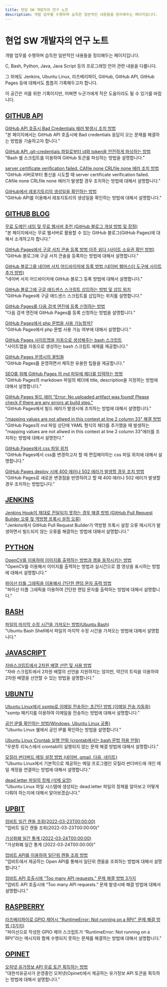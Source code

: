 ```yaml
---
title: 현업 SW 개발자의 연구 노트
description: 개발 업무를 수행하며 습득한 일반적인 내용들을 정리해두는 페이지입니다.
---
```



현업 SW 개발자의 연구 노트
===


개발 업무를 수행하며 습득한 일반적인 내용들을 정리해두는 페이지입니다. 


C, Bash, Python, Java, Java Script 등의 프로그래밍 언어 관련 내용을 다룹니다. 


그 외에도 Jenkins, Ubuntu Linux, 라즈베리파이, GitHub, GitHub API, GitHub Pages 등에 대해서도 틈틈히 기록해두고자 합니다. 


이 공간은 저를 위한 기록이지만, 어쩌면 누군가에게 작은 도움이라도 될 수 있기를 바랍니다. 




[GITHUB API](001_github_api/index.html)
---
[GitHub API 호출시 Bad Credentials 에러 발생시 조치 방법 ](001_github_api/001_bad_credential.html)   
"본 페이지에서는 GitHub API 호출시에 Bad credentials 응답이 오는 문제를 해결하는 방법을 기술하고자 합니다."    
   
   
[GitHub API .git-credentials 파일로부터 id와 token을 안전하게 파싱하는 방법 ](001_github_api/002_get_token_from_credential_file.html)   
"Bash 쉘 스크립트를 이용하여 GitHub 토큰를 파싱하는 방법을 설명합니다."    
   
   
[server certificate verification failed. CAfile none CRLfile none 에러 조치 방법 ](001_github_api/003-server-certificate-verification-fail.html)   
"GitHub 서버로부터 통신을 시도할 때 server certificate verification failed. CAfile none CRLfile none 에러가 발생할 경우 조치하는 방법에 대해서 설명합니다."    
   
   
[GitHub에서 레포지토리의 생성일을 확인하는 방법 ](001_github_api/004-github-how-to-get-the-creation-date-of-repository.html)   
"GitHub API를 이용해서 레포지토리의 생성일을 확인하는 방법에 대해서 설명합니다."    
   
   


[GITHUB BLOG](002_github_blog/index.html)
---
[무료 도메인 네임 및 무료 웹서버 추천 (GitHub 블로그 개설 방법 및 장점) ](002_github_blog/001_advantage_of_github_blog.html)   
"본 페이지에서는 무료 웹서버로 활용할 수 있는 GitHub 블로그(GitHub Pages)에 대해서 소개하고자 합니다."    
   
   
[GitHub Pages에서 구글 서치 콘솔 등록 방법 아주 쉽다 (사이트 소유권 확인 방법) ](002_github_blog/002_google_search_console_apply.html)   
"GitHub 블로그에 구글 서치 콘솔을 등록하는 방법에 대해서 설명합니다."    
   
   
[GitHub 블로그를 네이버 서치 어드바이저에 등록 방법 (네이버 웹마스터 도구에 사이트 추가 방법) ](002_github_blog/003_naver_search_advisor.html)   
"네이버 서치 어드바이저에 GitHub 블로그 등록 방법에 대해서 설명합니다."    
   
   
[GitHub 블로그에 구글 애드센스 스크립트 삽입하는 방법 및 삽입 위치 ](002_github_blog/004_google_adsense_github_pages.html)   
"GitHub Pages에 구글 애드센스 스크립트를 삽입하는 위치를 설명합니다."    
   
   
[GitHub Pages를 다음 검색 엔진에 등록 신청하는 방법 ](002_github_blog/005_add_to_daum_search_engine.html)   
"다음 검색 엔진에 GitHub Pages를 등록 신청하는 방법을 설명합니다."    
   
   
[GitHub Pages에서 php 문법을 사용 가능할까? ](002_github_blog/006.html)   
"GitHub Pages에서 php 문법 사용 가능 여부에 대해서 설명합니다."    
   
   
[GitHub Pages 사이트맵을 자동으로 생성해주는 bash 스크립트 ](002_github_blog/007.html)   
"사이트맵을 자동으로 생성하는 bash 스크립트 예제를 제공합니다."    
   
   
[GitHub Pages 운영시의 꿀팁들 ](002_github_blog/008.html)   
"GitHub Pages를 운영하면서 체득한 유용한 팁들을 제공합니다."    
   
   
[SEO를 위해 GitHub Pages 의 md 파일에 헤더를 입력하는 방법 ](002_github_blog/009.html)   
"GitHub Pages의 markdown 파일의 헤더에 title, description을 지정하는 방법에 대해서 설명합니다."    
   
   
[GitHub Pages 빌드 에러 &quot;Error: No uploaded artifact was found! Please check if there are any errors at build step.&quot; ](002_github_blog/010-github-no-uploaded-artifact-was-found.html)   
"GitHub Pages에서 빌드 에러가 발생시에 조치하는 방법에 대해서 설명합니다."    
   
   
[&quot;mapping values are not allwed in this context at line 2 column 33&quot; 해결 방법 ](002_github_blog/011-github-mapping-values-are-not-allowed-in-this-context.html)   
"GitHub Pages의 md 파일 상단에 YAML 형식의 헤더를 추가했을 때 발생하는 &quot;mapping values are not allwed in this context at line 2 column 33&quot;에러를 조치하는 방법에 대해서 설명한다."    
   
   
[GitHub Pages에서 css 파일 위치 ](002_github_blog/012-github-pages-css-file-path.html)   
"GitHub Pages에서 css를 변경하고자 할 때 편집해야하는 css 파일 위치에 대해서 설명합니다."    
   
   
[GitHub Pages deploy 시에 400 에러나 502 에러가 발생할 경우 조치 방법 ](002_github_blog/013-github-pages-deploy-error-400-502.html)   
"GitHub Pages로 새로운 변경점을 반영하려고 할 때 400 에러나 502 에러가 발생할 경우 조치하는 방법입니다."    
   
   


[JENKINS](003_jenkins/index.html)
---
[Jenkins Hook이 제대로 전달되지 못하는 경우 해결 방법 (GitHub Pull Request Builder 오류 및 역방향 프록시 설정 오류) ](003_jenkins/001.html)   
"Jenkins에서 GitHub Pull Request Builder가 역방향 프록시 설정 오류 메시지가 발생하면서 빌드되지 않는 오류를 해결하는 방법에 대해서 설명합니다."    
   
   


[PYTHON](004_python/index.html)
---
[OpenCV를 이용하여 이미지를 출력하는 방법과 캠을 동작시키는 방법 ](004_python/001.html)   
"OpenCV를 이용해서 이미지를 출력하는 방법과 실시간으로 캠 영상을 표시하는 방법에 대해서 설명합니다."    
   
   
[파이선 터틀 그래픽을 이용해서 간단한 랜덤 문자 출력 방법 ](004_python/002.html)   
"파이선 터플 그래픽을 이용하여 간단한 랜덤 문자를 출력하는 방법에 대해서 설명합니다."    
   
   


[BASH](005_bash/index.html)
---
[파일의 마지막 수정 시간을 가져오는 방법(Ubuntu Bash) ](005_bash/001.html)   
"Ubuntu Bash Shell에서 파일의 마지막 수정 시간을 가져오는 방법에 대해서 설명합니다."    
   
   


[JAVASCRIPT](007_javascript/index.html)
---
[자바스크립트에서 2차원 배열 선언 및 사용 방법 ](007_javascript/001.html)   
"자바 스크립트에서 2차원 배열의 선언을 지원하지는 않지만, 약간의 트릭을 이용하여 2차원 배열을 선언할 수 있는 방법을 설명합니다."    
   
   


[UBUNTU](008_ubuntu/index.html)
---
[Ubuntu Linux에서 ssmtp로 이메일 전송하는 초간단 방법 (이메일 전송 자동화) ](008_ubuntu/001.html)   
"ssmtp 패키지를 이용하여 이메일을 전송하는 방법에 대해서 설명합니다."    
   
   
[공인 IP를 확인하는 방법(Windows, Ubuntu Linux 공통) ](008_ubuntu/002.html)   
"Ubuntu Linux 쉘에서 공인 IP를 확인하는 방법을 설명합니다."    
   
   
[Ubuntu Linux Crontab 실행 안됨 (crontab에서는 bash 문법 허용 안됨) ](008_ubuntu/003-ubuntu-crontab-does-not-work.html)   
"우분투 리눅스에서 crontabl이 실행되지 않는 문제 해결 방법에 대해서 설명합니다."    
   
   
[모질라 썬더버드 메일 설정 방법 (네이버, gmail, 다음, 네이트) ](008_ubuntu/004-thunderbird-email-setting-naver-gmail-daum.html)   
"Ubuntu Linux에서 기본적으로 제공하는 메일 프로그램인 모질라 썬더버드에 개인 메일 계정을 연결하는 방법에 대해서 설명합니다."    
   
   
[dead.letter 파일의 정체 (삭제 요망) ](008_ubuntu/005-what-is-dead_letteres.html)   
"Ubuntu Linux 파일 시스템에 생성되는 dead.letter 파일의 정체를 알아보고 어떻게 다뤄야 하는지에 대해서 알아보겠습니다."    
   
   


[UPBIT](009_upbit/index.html)
---
[업비트 일간 캔들 조회(2022-03-23T00:00:00) ](009_upbit/2022-03-23daily-candle-10days.html)   
"업비트 일간 캔들 조회(2022-03-23T00:00:00)"    
   
   
[가상화폐 일간 통계 (2022-03-24T00:00:00) ](009_upbit/2022-03-24-daily-candle-10days.html)   
"가상화폐 일간 통계 (2022-03-24T00:00:00)"    
   
   
[업비트 API를 이용하여 일단위 캔들 조회 방법 ](009_upbit/UPbit-API-daily-candle-query.html)   
"업비트에서 제공하는 Open API를 통해서 일단위 캔들을 조회하는 방법에 대해서 설명합니다."    
   
   
[업비트 API 호출시에 “Too many API requests.” 문제 해결 방법 3가지 ](009_upbit/UPbit-Too-many-API-requests.html)   
"업비트 API 호출시에 “Too many API requests.” 문제 발생시에 해결 방법에 대해서 설명합니다."    
   
   


[RASPBERRY](010_raspberry/index.html)
---
[라즈베리파이로 GPIO 제어시 &quot;RuntimeError: Not running on a RPi!&quot; 문제 해결 방법 (3가지) ](010_raspberry/001-not-running-on-RPi.html)   
"파이선으로 작성한 GPIO 제어 스크립트가 “RuntimeError: Not running on a RPi!”라는 메시지와 함께 수행되지 못하는 문제를 해결하는 방법에 대해서 설명합니다."    
   
   


[OPINET](011_opinet/index.html)
---
[오피넷 유가정보 API 무료 토큰 획득하는 방법 ](011_opinet/001_opinet-key-acquire.html)   
"대한석유공사가 운영중인 오피넷(Opinet)에서 제공하는 유가정보 API 토큰을 획득하는 방법에 대해서 설명합니다."    
   
   
